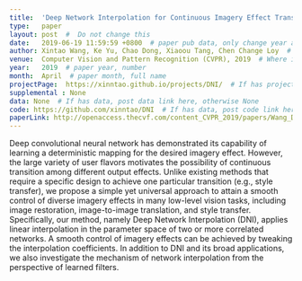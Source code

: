 ```yaml
---
title:  'Deep Network Interpolation for Continuous Imagery Effect Transition'  #  Paper title, covered by ''
type:   paper
layout: post  #  Do not change this
date:   2019-06-19 11:59:59 +0800  # paper pub data, only change year and month according to this format
author: Xintao Wang, Ke Yu, Chao Dong, Xiaoou Tang, Chen Change Loy  # authors information
venue:  Computer Vision and Pattern Recognition (CVPR), 2019  # Where it be, ICCV and CVPR remove IEEE Conference on, 
year:   2019  # paper year, number
month:  April  # paper month, full name
projectPage:  https://xinntao.github.io/projects/DNI/  # If has project page, link here, otherwise None
supplemental : None
data: None  # If has data, post data link here, otherwise None
code: https://github.com/xinntao/DNI  # If has data, post code link here, otherwise None
paperLink: http://openaccess.thecvf.com/content_CVPR_2019/papers/Wang_Deep_Network_Interpolation_for_Continuous_Imagery_Effect_Transition_CVPR_2019_paper.pdf  # post paper pdf link here
---
```


Deep convolutional neural network has demonstrated its capability of learning a deterministic mapping for the desired imagery effect. However, the large variety of user flavors motivates the possibility of continuous transition among different output effects. Unlike existing methods that require a specific design to achieve one particular transition (e.g., style transfer), we propose a simple yet universal approach to attain a smooth control of diverse imagery effects in many low-level vision tasks, including image restoration, image-to-image translation, and style transfer. Specifically, our method, namely Deep Network Interpolation (DNI), applies linear interpolation in the parameter space of two or more correlated networks. A smooth control of imagery effects can be achieved by tweaking the interpolation coefficients. In addition to DNI and its broad applications, we also investigate the mechanism of network interpolation from the perspective of learned filters.